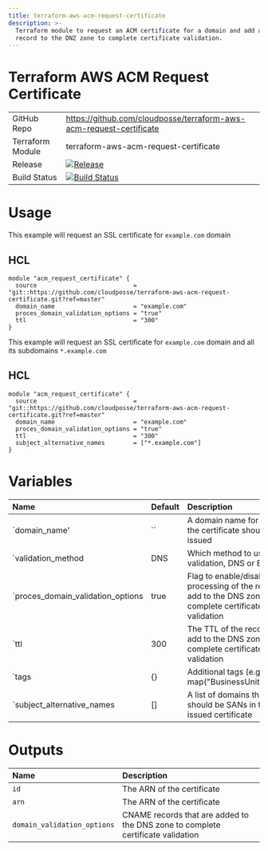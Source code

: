 ```yaml
---
title: terraform-aws-acm-request-certificate
description: >-
  Terraform module to request an ACM certificate for a domain and add a CNAME
  record to the DNZ zone to complete certificate validation.
---
```


# Terraform AWS ACM Request Certificate

|                  |                                                                                                                                                                                        |
|:-----------------|:---------------------------------------------------------------------------------------------------------------------------------------------------------------------------------------|
| GitHub Repo      | <https://github.com/cloudposse/terraform-aws-acm-request-certificate>                                                                                                                  |
| Terraform Module | terraform-aws-acm-request-certificate                                                                                                                                                  |
| Release          | [![Release](https://img.shields.io/github/release/cloudposse/terraform-aws-acm-request-certificate.svg)](https://github.com/cloudposse/terraform-aws-acm-request-certificate/releases) |
| Build Status     | [![Build Status](https://travis-ci.org/cloudposse/terraform-aws-acm-request-certificate.svg?branch=master)](https://travis-ci.org/cloudposse/terraform-aws-acm-request-certificate)    |

# Usage

This example will request an SSL certificate for `example.com` domain

## HCL

```hcl
module "acm_request_certificate" {
  source                           = "git::https://github.com/cloudposse/terraform-aws-acm-request-certificate.git?ref=master"
  domain_name                      = "example.com"
  proces_domain_validation_options = "true"
  ttl                              = "300"
}
```

This example will request an SSL certificate for `example.com` domain and all its subdomains `*.example.com`

## HCL

```hcl
module "acm_request_certificate" {
  source                           = "git::https://github.com/cloudposse/terraform-aws-acm-request-certificate.git?ref=master"
  domain_name                      = "example.com"
  proces_domain_validation_options = "true"
  ttl                              = "300"
  subject_alternative_names        = ["*.example.com"]
}
```

# Variables

| Name                              | Default | Description                                                                                               | Required |
|:----------------------------------|:--------|:----------------------------------------------------------------------------------------------------------|:---------|
| `domain_name'                     | ``      | A domain name for which the certificate should be issued                                                  | Yes      |
| `validation_method                | DNS     | Which method to use for validation, DNS or EMAIL                                                          | No       |
| `proces_domain_validation_options | true    | Flag to enable/disable processing of the record to add to the DNS zone to complete certificate validation | No       |
| `ttl                              | 300     | The TTL of the record to add to the DNS zone to complete certificate validation                           | No       |
| `tags                             | {}      | Additional tags (e.g. map("BusinessUnit","XYZ")                                                           | No       |
| `subject_alternative_names        | []      | A list of domains that should be SANs in the issued certificate                                           | No       |

# Outputs

| Name                        | Description                                                                     |
|:----------------------------|:--------------------------------------------------------------------------------|
| `id`                        | The ARN of the certificate                                                      |
| `arn`                       | The ARN of the certificate                                                      |
| `domain_validation_options` | CNAME records that are added to the DNS zone to complete certificate validation |
